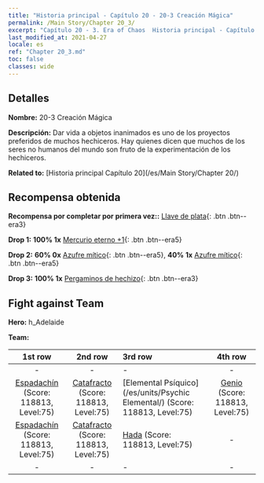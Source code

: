 ```yaml
---
title: "Historia principal - Capítulo 20 - 20-3 Creación Mágica"
permalink: /Main Story/Chapter 20_3/
excerpt: "Capítulo 20 - 3. Era of Chaos  Historia principal - Capítulo 20_3. 20-3 Creación Mágica"
last_modified_at: 2021-04-27
locale: es
ref: "Chapter 20_3.md"
toc: false
classes: wide
---
```


## Detalles

 **Nombre:** 20-3 Creación Mágica

 **Descripción:** Dar vida a objetos inanimados es uno de los proyectos preferidos de muchos hechiceros. Hay quienes dicen que muchos de los seres no humanos del mundo son fruto de la experimentación de los hechiceros.

 **Related to:** [Historia principal Capítulo 20](/es/Main Story/Chapter 20/)

## Recompensa obtenida

 **Recompensa por completar por primera vez::** [Llave de plata](/ItemsES/con_693/){: .btn .btn--era3}

 **Drop 1:** **100% 1x** [Mercurio eterno +1](/ItemsES/mat_70/){: .btn .btn--era5}

 **Drop 2:** **60% 0x** [Azufre mítico](/ItemsES/mat_64/){: .btn .btn--era5}, **40% 1x** [Azufre mítico](/ItemsES/mat_64/){: .btn .btn--era5}

 **Drop 3:** **100% 1x** [Pergaminos de hechizo](/ItemsES/con_694/){: .btn .btn--era3}


## Fight against Team
 **Hero:** h_Adelaide

 **Team:**


  | 1st row | 2nd row | 3rd row | 4th row |
  |:----:|:----:|:----|:----:|
  | - | - | - | - |
  | [Espadachín](/es/units/Swordsman/) (Score: 118813, Level:75)  | [Catafracto](/es/units/Cavalier/) (Score: 118813, Level:75)  | [Elemental Psíquico](/es/units/Psychic Elemental/) (Score: 118813, Level:75)  | [Genio](/es/units/Genie/) (Score: 118813, Level:75)  |
  | [Espadachín](/es/units/Swordsman/) (Score: 118813, Level:75)  | [Catafracto](/es/units/Cavalier/) (Score: 118813, Level:75)  | [Hada](/es/units/Sprite/) (Score: 118813, Level:75)  | - |
  | - | - | - | - |


